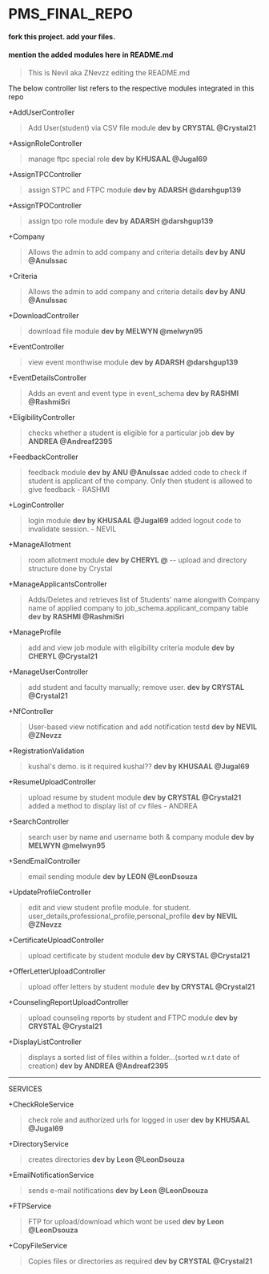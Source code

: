 # PMS_FINAL_REPO

#### fork this project. add your files.
#### mention the added modules here in README.md


>This is Nevil aka ZNevzz editing the README.md

The below controller list refers to the respective modules integrated in this repo

+AddUserController
>Add User(student) via CSV file module
>**dev by CRYSTAL @Crystal21**

+AssignRoleController
>manage ftpc special role
>**dev by KHUSAAL @Jugal69**

+AssignTPCController
>assign STPC and FTPC module
>**dev by ADARSH @darshgup139**

+AssignTPOController
>assign tpo role module
>**dev by ADARSH @darshgup139**

+Company
>Allows the admin to add company and criteria details
>**dev by ANU @AnuIssac**

+Criteria
>Allows the admin to add company and criteria details
>**dev by ANU @AnuIssac**

+DownloadController
>download file module
>**dev by MELWYN @melwyn95**

+EventController
>view event monthwise module
>**dev by ADARSH @darshgup139**

+EventDetailsController
>Adds an event and event type in event_schema
>**dev by RASHMI @RashmiSri**

+EligibilityController
>checks whether a student is eligible for a particular job
>**dev by ANDREA @Andreaf2395**

+FeedbackController
>feedback module
>**dev by ANU @AnuIssac**
>added code to check if student is applicant of the company. Only then student is allowed to give feedback - RASHMI

+LoginController
>login module
>**dev by KHUSAAL @Jugal69**
>added logout code to invalidate session. - NEVIL

+ManageAllotment
>room allotment module
>**dev by CHERYL @** -- upload and directory structure done by Crystal

+ManageApplicantsController
>Adds/Deletes and retrieves list of Students' name alongwith Company name of applied company to job_schema.applicant_company table
>**dev by RASHMI @RashmiSri**

+ManageProfile
>add and view job module with eligibility criteria module
>**dev by CHERYL @Crystal21**


+ManageUserController
>add student and faculty manually; remove user.
>**dev by CRYSTAL @Crystal21**

+NfController
>User-based view notification and add notification testd
>**dev by NEVIL @ZNevzz**

+RegistrationValidation
>kushal's demo. is it required kushal??
>**dev by KHUSAAL @Jugal69**

+ResumeUploadController
>upload resume by student module
>**dev by CRYSTAL @Crystal21**
>added a method to display list of cv files  - ANDREA


+SearchController
>search user by name and username both & company module
>**dev by MELWYN @melwyn95**

+SendEmailController
>email sending module
>**dev by LEON @LeonDsouza**

+UpdateProfileController
>edit and view student profile module. for student. user_details,professional_profile,personal_profile
>**dev by NEVIL @ZNevzz**

+CertificateUploadController
>upload certificate by student module
>**dev by CRYSTAL @Crystal21**

+OfferLetterUploadController
>upload offer letters by student module
>**dev by CRYSTAL @Crystal21**

+CounselingReportUploadController
>upload counseling reports by student and FTPC module
>**dev by CRYSTAL @Crystal21**

+DisplayListController
>displays a sorted list of files within a folder...(sorted w.r.t date of creation)
>**dev by ANDREA @Andreaf2395**
____________________________________________________________________

SERVICES

+CheckRoleService
>check role and authorized urls for logged in user
>**dev by KHUSAAL @Jugal69**

+DirectoryService
>creates directories
>**dev by Leon @LeonDsouza**

+EmailNotificationService
>sends e-mail notifications
>**dev by Leon @LeonDsouza**

+FTPService
>FTP for upload/download which wont be used
>**dev by Leon @LeonDsouza**

+CopyFileService
>Copies files or directories as required
>**dev by CRYSTAL @Crystal21**
